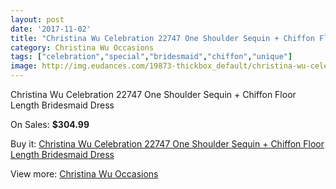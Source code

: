 ```yaml
---
layout: post
date: '2017-11-02'
title: "Christina Wu Celebration 22747 One Shoulder Sequin + Chiffon Floor Length Bridesmaid Dress"
category: Christina Wu Occasions
tags: ["celebration","special","bridesmaid","chiffon","unique"]
image: http://img.eudances.com/19873-thickbox_default/christina-wu-celebration-22747-one-shoulder-sequin-chiffon-floor-length-bridesmaid-dress.jpg
---
```

Christina Wu Celebration 22747 One Shoulder Sequin + Chiffon Floor Length Bridesmaid Dress

On Sales: **$304.99**
<a href="https://www.eudances.com/en/christina-wu-occasions/5933-christina-wu-celebration-22747-one-shoulder-sequin-chiffon-floor-length-bridesmaid-dress.html"><amp-img layout="responsive" width="600" height="600" src="//img.eudances.com/19873-thickbox_default/christina-wu-celebration-22747-one-shoulder-sequin-chiffon-floor-length-bridesmaid-dress.jpg" alt="Christina Wu Celebration 22747 One Shoulder Sequin + Chiffon Floor Length Bridesmaid Dress 0" /></a>
<a href="https://www.eudances.com/en/christina-wu-occasions/5933-christina-wu-celebration-22747-one-shoulder-sequin-chiffon-floor-length-bridesmaid-dress.html"><amp-img layout="responsive" width="600" height="600" src="//img.eudances.com/19874-thickbox_default/christina-wu-celebration-22747-one-shoulder-sequin-chiffon-floor-length-bridesmaid-dress.jpg" alt="Christina Wu Celebration 22747 One Shoulder Sequin + Chiffon Floor Length Bridesmaid Dress 1" /></a>

Buy it: [Christina Wu Celebration 22747 One Shoulder Sequin + Chiffon Floor Length Bridesmaid Dress](https://www.eudances.com/en/christina-wu-occasions/5933-christina-wu-celebration-22747-one-shoulder-sequin-chiffon-floor-length-bridesmaid-dress.html "Christina Wu Celebration 22747 One Shoulder Sequin + Chiffon Floor Length Bridesmaid Dress")

View more: [Christina Wu Occasions](https://www.eudances.com/en/59-christina-wu-occasions "Christina Wu Occasions")